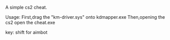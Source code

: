 A simple cs2 cheat.

Usage:
First,drag the "km-driver.sys" onto kdmapper.exe
Then,opening the cs2
open the cheat.exe

key:
shift for aimbot
